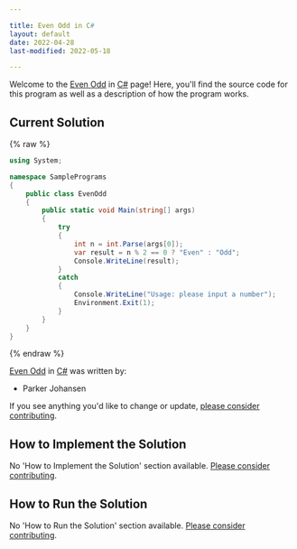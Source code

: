 ```yaml
---

title: Even Odd in C#
layout: default
date: 2022-04-28
last-modified: 2022-05-18

---
```


Welcome to the [Even Odd](https://sampleprograms.io/projects/even-odd) in [C#](https://sampleprograms.io/languages/c-sharp) page! Here, you'll find the source code for this program as well as a description of how the program works.

## Current Solution

{% raw %}

```c#
using System;

namespace SamplePrograms
{
    public class EvenOdd
    {
        public static void Main(string[] args)
        {
            try
            {
                int n = int.Parse(args[0]);
                var result = n % 2 == 0 ? "Even" : "Odd";
                Console.WriteLine(result);
            }
            catch
            {
                Console.WriteLine("Usage: please input a number");
                Environment.Exit(1);
            }
        }
    }
}
```

{% endraw %}

[Even Odd](https://sampleprograms.io/projects/even-odd) in [C#](https://sampleprograms.io/languages/c-sharp) was written by:

- Parker Johansen

If you see anything you'd like to change or update, [please consider contributing](https://github.com/TheRenegadeCoder/sample-programs).

## How to Implement the Solution

No 'How to Implement the Solution' section available. [Please consider contributing](https://github.com/TheRenegadeCoder/sample-programs-website).

## How to Run the Solution

No 'How to Run the Solution' section available. [Please consider contributing](https://github.com/TheRenegadeCoder/sample-programs-website).